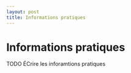 ```yaml
---
layout: post
title: Informations pratiques
---
```


# Informations pratiques

TODO ÉCrire les inforamtions pratiques
